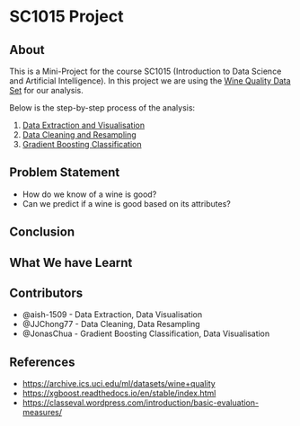 # SC1015 Project

## About
This is a Mini-Project for the course SC1015 (Introduction to Data Science and Artificial Intelligence). In this project we are using the [Wine Quality Data Set](https://archive.ics.uci.edu/ml/datasets/wine+quality) for our analysis.

Below is the step-by-step process of the analysis:
1. [Data Extraction and Visualisation](https://github.com/JonasChua/SC1015_Project/blob/main/Data_Extraction_and_Visualisation.ipynb)
2. [Data Cleaning and Resampling](https://github.com/JonasChua/SC1015_Project/blob/main/Data_Cleaning_and_Resampling.ipynb)
3. [Gradient Boosting Classification](https://github.com/JonasChua/SC1015_Project/blob/main/Gradient_Boosting_Classification.ipynb)

## Problem Statement
- How do we know of a wine is good?
- Can we predict if a wine is good based on its attributes?

## Conclusion


## What We have Learnt


## Contributors
- @aish-1509 - Data Extraction, Data Visualisation
- @JJChong77 - Data Cleaning, Data Resampling
- @JonasChua - Gradient Boosting Classification, Data Visualisation

## References
- <https://archive.ics.uci.edu/ml/datasets/wine+quality>
- <https://xgboost.readthedocs.io/en/stable/index.html>
- <https://classeval.wordpress.com/introduction/basic-evaluation-measures/>

